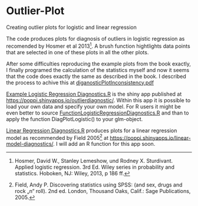 # Outlier-Plot
Creating outlier plots for logistic and linear regression

The code produces plots for diagnosis of outliers in logistic regression as recomended by Hosmer et al 2013[^1]. A brush function hightlights data points that are selected in one of these plots in all the other plots. 

After some difficulties reproducing the example plots from the book exactly, I finally programed the calculation of the statistics myself and now it seems that the code does exactly the same as described in the book. I described the process to achive this at [diganosticPlotInconsistency.pdf](https://github.com/JohannPopp/Outlier-Plot/blob/master/diganosticPlotInconsistency.pdf)

[Example Logistic Regression Diagnostics.R](https://github.com/JohannPopp/Outlier-Plot/blob/master/Example%20Logistic%20Regression%20Diagnostics.R) is the shiny app published at https://poppi.shinyapps.io/outlierdiagnostic/. Within this app it is possible to load your own data and specify your own model. For R users it might be even better to source [FunctionLogisticRegressionDiagnostics.R](https://github.com/JohannPopp/Outlier-Plot/blob/master/FunctionLogisticRegressionDiagnostics.R) and than to apply the function DiagPlotLogistic() to your glm-object. 

[Linear Regression Diagnostics.R](https://github.com/JohannPopp/Outlier-Plot/blob/master/Linear%20Regression%20Diagnostics.R) produces plots for a linear regression model as recommended by Field 2005[^2] at https://poppi.shinyapps.io/linear-model-diagnostics/. I will add an R function for this app soon.


[^1]: Hosmer, David W., Stanley Lemeshow, und Rodney X. Sturdivant. Applied logistic regression. 3rd Ed. Wiley series in probability and statistics. Hoboken, NJ: Wiley, 2013, p 186 ff.

[^2]: Field, Andy P. Discovering statistics using SPSS: (and sex, drugs and rock „n“ roll). 2nd ed. London, Thousand Oaks, Calif.: Sage Publications, 2005.
